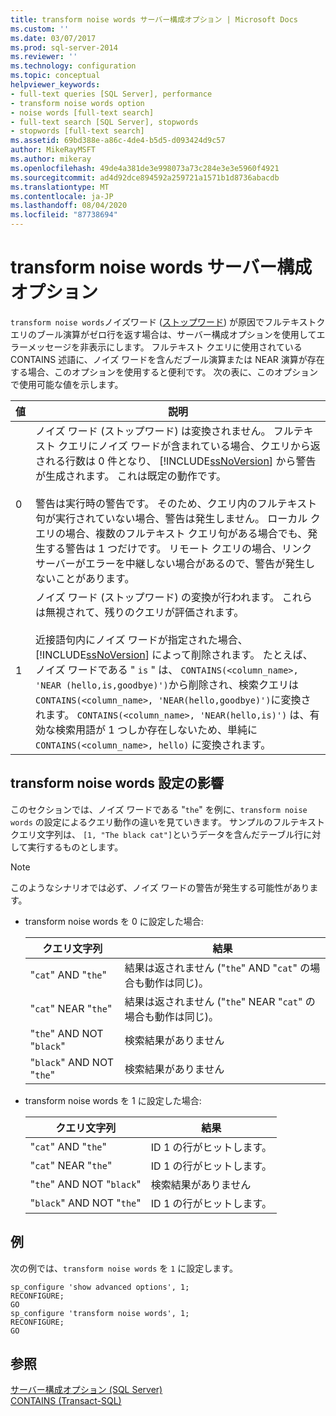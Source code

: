 ```yaml
---
title: transform noise words サーバー構成オプション | Microsoft Docs
ms.custom: ''
ms.date: 03/07/2017
ms.prod: sql-server-2014
ms.reviewer: ''
ms.technology: configuration
ms.topic: conceptual
helpviewer_keywords:
- full-text queries [SQL Server], performance
- transform noise words option
- noise words [full-text search]
- full-text search [SQL Server], stopwords
- stopwords [full-text search]
ms.assetid: 69bd388e-a86c-4de4-b5d5-d093424d9c57
author: MikeRayMSFT
ms.author: mikeray
ms.openlocfilehash: 49de4a381de3e998073a73c284e3e3e5960f4921
ms.sourcegitcommit: ad4d92dce894592a259721a1571b1d8736abacdb
ms.translationtype: MT
ms.contentlocale: ja-JP
ms.lasthandoff: 08/04/2020
ms.locfileid: "87738694"
---
```

# <a name="transform-noise-words-server-configuration-option"></a>transform noise words サーバー構成オプション
  `transform noise words`ノイズワード ([ストップワード](../../relational-databases/search/full-text-search.md)) が原因でフルテキストクエリのブール演算がゼロ行を返す場合は、サーバー構成オプションを使用してエラーメッセージを非表示にします。 フルテキスト クエリに使用されている CONTAINS 述語に、ノイズ ワードを含んだブール演算または NEAR 演算が存在する場合、このオプションを使用すると便利です。 次の表に、このオプションで使用可能な値を示します。  
  
|値|説明|  
|-----------|-----------------|  
|0|ノイズ ワード (ストップワード) は変換されません。 フルテキスト クエリにノイズ ワードが含まれている場合、クエリから返される行数は 0 件となり、 [!INCLUDE[ssNoVersion](../../includes/ssnoversion-md.md)] から警告が生成されます。 これは既定の動作です。<br /><br /> 警告は実行時の警告です。 そのため、クエリ内のフルテキスト句が実行されていない場合、警告は発生しません。 ローカル クエリの場合、複数のフルテキスト クエリ句がある場合でも、発生する警告は 1 つだけです。 リモート クエリの場合、リンク サーバーがエラーを中継しない場合があるので、警告が発生しないことがあります。|  
|1|ノイズ ワード (ストップワード) の変換が行われます。 これらは無視されて、残りのクエリが評価されます。<br /><br /> 近接語句内にノイズ ワードが指定された場合、 [!INCLUDE[ssNoVersion](../../includes/ssnoversion-md.md)] によって削除されます。 たとえば、ノイズ ワードである " `is` " は、 `CONTAINS(<column_name>, 'NEAR (hello,is,goodbye)')`から削除され、検索クエリは `CONTAINS(<column_name>, 'NEAR(hello,goodbye)')`に変換されます。 `CONTAINS(<column_name>, 'NEAR(hello,is)')` は、有効な検索用語が 1 つしか存在しないため、単純に `CONTAINS(<column_name>, hello)` に変換されます。|  
  
## <a name="effects-of-the-transform-noise-words-setting"></a>transform noise words 設定の影響  
 このセクションでは、ノイズ ワードである "`the`" を例に、`transform noise words` の設定によるクエリ動作の違いを見ていきます。  サンプルのフルテキスト クエリ文字列は、 `[1, "The black cat"]`というデータを含んだテーブル行に対して実行するものとします。  
  
> [!NOTE]  
>  このようなシナリオでは必ず、ノイズ ワードの警告が発生する可能性があります。  
  
-   transform noise words を 0 に設定した場合:  
  
    |クエリ文字列|結果|  
    |------------------|------------|  
    |"`cat`" AND "`the`"|結果は返されません ("`the`" AND "`cat`" の場合も動作は同じ)。|  
    |"`cat`" NEAR "`the`"|結果は返されません ("`the`" NEAR "`cat`" の場合も動作は同じ)。|  
    |"`the`" AND NOT "`black`"|検索結果がありません|  
    |"`black`" AND NOT "`the`"|検索結果がありません|  
  
-   transform noise words を 1 に設定した場合:  
  
    |クエリ文字列|結果|  
    |------------------|------------|  
    |"`cat`" AND "`the`"|ID 1 の行がヒットします。|  
    |"`cat`" NEAR "`the`"|ID 1 の行がヒットします。|  
    |"`the`" AND NOT "`black`"|検索結果がありません|  
    |"`black`" AND NOT "`the`"|ID 1 の行がヒットします。|  
  
## <a name="example"></a>例  
 次の例では、`transform noise words` を `1` に設定します。  
  
```  
sp_configure 'show advanced options', 1;  
RECONFIGURE;  
GO  
sp_configure 'transform noise words', 1;  
RECONFIGURE;  
GO  
```  
  
## <a name="see-also"></a>参照  
 [サーバー構成オプション &#40;SQL Server&#41;](server-configuration-options-sql-server.md)   
 [CONTAINS &#40;Transact-SQL&#41;](/sql/t-sql/queries/contains-transact-sql)  
  
  
